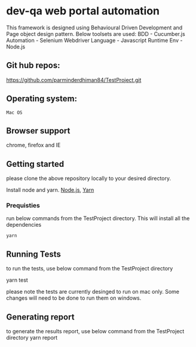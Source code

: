 ﻿# ️dev-qa web portal automation
 This framework is designed using Behavioural Driven Development and Page object design pattern. Below toolsets are used:
  BDD - Cucumber.js
  Automation - Selenium Webdriver
  Language - Javascript
  Runtime Env - Node.js


## Git hub repos:
https://github.com/parminderdhiman84/TestProject.git


## Operating system: 
    Mac OS


## Browser support 
   chrome, firefox and IE


## Getting started
please clone the above repository locally to your desired directory.

Install node and yarn. [Node.js](https://nodejs.org/en/download/), [Yarn](https://yarnpkg.com/en/docs/install)


### Prequisties 
run below commands from the TestProject directory. This will install all the dependencies

    yarn


## Running Tests
to run the tests, use below command from the TestProject directory

   yarn test

 please note the tests are currently desinged to run on mac only. Some changes will need to be done to run them on windows.

## Generating report 
 to generate the results report, use below command from the TestProject directory
  yarn report



